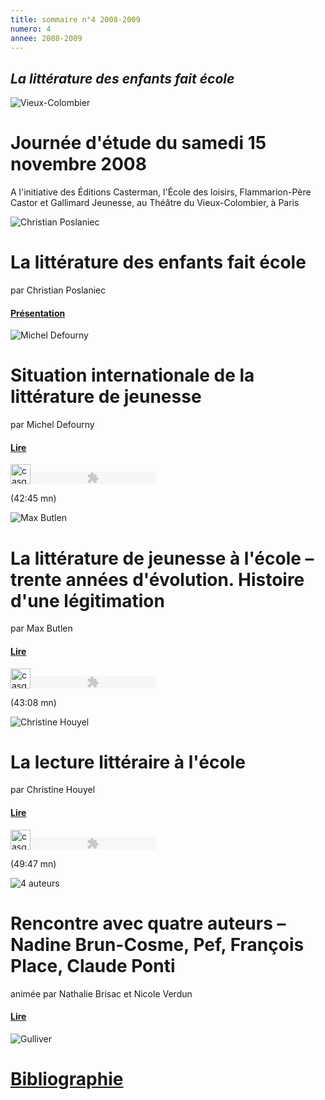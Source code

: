 ```yaml
---
title: sommaire n°4 2008-2009
numero: 4
annee: 2008-2009
---
```

<h2><em>La littérature des enfants fait école</em></h2>
<img class="image" src="/pages/static/sommaires/images/vieux_colombier_petite.jpg" alt="Vieux-Colombier" />
<h1>Journée d'étude du samedi 15 novembre 2008</h1>
<p class="marge_dessous">A l'initiative des Éditions Casterman, l'École des loisirs, Flammarion-Père Castor et Gallimard Jeunesse, au Théâtre du Vieux-Colombier, à Paris</p>
<img class="image" src="/pages/static/sommaires/images/poslaniac_petite.jpg" alt="Christian Poslaniec" />
<h1>La littérature des enfants fait école</h1>
<p>par Christian Poslaniec</p>
<h4 class="marge_dessous"><a href="/static/sommaires/pdf/1_litt_enfants_christian_poslaniec.pdf">Présentation</a></h4>
<img class="image" src="/pages/static/sommaires/images/defourny_petite.jpg" alt="Michel Defourny" />
<h1>Situation internationale de la littérature de jeunesse</h1>
<p>par Michel Defourny</p>
<h4 class="esp_dessous"><a href="/static/sommaires/pdf/2_litt_enfants_michel_defourny.pdf">Lire</a></h4>
<p><img src="/pages/static/sommaires/images/casque%20bleu.jpg" alt="casque" width="32" height="32" border="0" /><object type="application/x-shockwave-flash" data="dewplayeraedf.swf?mp3=defourny.mp3&amp;bgcolor=FFFFFF" width="200" height="20"><param name="movie" value="dewplayeraedf.swf?mp3=defourny.mp3&amp;bgcolor=FFFFFF" /></object></p>

<p class="aligner">(42:45 mn)</p>
<img class="image" src="/pages/static/sommaires/images/butlen_petite.jpg" alt="Max Butlen" />
<h1>La littérature de jeunesse à l'école – trente années d'évolution. Histoire d'une légitimation</h1>
<p>par Max Butlen</p>
<h4 class="esp_dessous"><a href="/static/sommaires/pdf/3_litt_enfants_max_butlen.pdf">Lire</a></h4>
<img src="/pages/static/sommaires/images/casque%20bleu.jpg" alt="casque" width="32" height="32" border="0" /><object type="application/x-shockwave-flash" data="dewplayer582b.swf?mp3=butlen.mp3&amp;bgcolor=FFFFFF" width="200" height="20"><param name="movie" value="dewplayer582b.swf?mp3=butlen.mp3&amp;bgcolor=FFFFFF" /></object>
<p class="aligner">(43:08 mn)</p>
<img class="image" src="/pages/static/sommaires/images/houyel_petite.jpg" alt="Christine Houyel" />
<h1>La lecture littéraire à l'école</h1>
<p>par Christine Houyel</p>
<h4 class="esp_dessous"><a href="/static/sommaires/pdf/4_litt_enfants_christine_houyel.pdf">Lire</a></h4>
<img src="/pages/static/sommaires/images/casque%20bleu.jpg" alt="casque" width="32" height="32" border="0" /><object type="application/x-shockwave-flash" data="dewplayer965e.swf?mp3=houyel.mp3&amp;bgcolor=FFFFFF" width="200" height="20"><param name="movie" value="dewplayer965e.swf?mp3=houyel.mp3&amp;bgcolor=FFFFFF" /></object>
<p class="aligner">(49:47 mn)</p>
<img class="image" src="/pages/static/sommaires/images/4_auteurs_petite.jpg" alt="4 auteurs" />
<h1>Rencontre avec quatre auteurs – Nadine Brun-Cosme, Pef, François Place, Claude Ponti</h1>
<p>animée par Nathalie Brisac et Nicole Verdun</p>
<h4><a href="/static/sommaires/pdf/5_litt_enfants_quatre_auteurs.pdf">Lire</a></h4>
<img  class="image" src="/pages/static/sommaires/images/gulliver_petite.jpg" alt="Gulliver" />
<h1><a href="/static/sommaires/pdf/6_litt_enfants_bibliographie.pdf">Bibliographie</a></h1>






